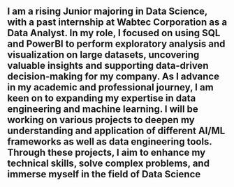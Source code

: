 ## I am a rising Junior majoring in Data Science, with a past internship at Wabtec Corporation as a Data Analyst. In my role, I focused on using SQL and PowerBI to perform exploratory analysis and visualization on large datasets, uncovering valuable insights and supporting data-driven decision-making for my company. As I advance in my academic and professional journey, I am keen on to expanding my expertise in data engineering and machine learning. I will be working on various projects to deepen my understanding and application of different AI/ML frameworks as well as data engineering tools. Through these projects, I aim to enhance my technical skills, solve complex problems, and immerse myself in the field of Data Science

<!--
**WashKeith/WashKeith** is a ✨ _special_ ✨ repository because its `README.md` (this file) appears on your GitHub profile.

Here are some ideas to get you started:

- 🔭 I’m currently working on ...
- 🌱 I’m currently learning ...
- 👯 I’m looking to collaborate on ...
- 🤔 I’m looking for help with ...
- 💬 Ask me about ...
- 📫 How to reach me: ...
- 😄 Pronouns: ...
- ⚡ Fun fact: ...
-->
